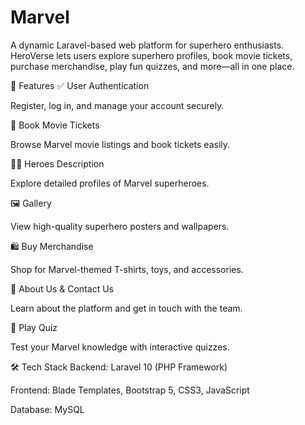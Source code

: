 # Marvel
A dynamic Laravel-based web platform for superhero enthusiasts. HeroVerse lets users explore superhero profiles, book movie tickets, purchase merchandise, play fun quizzes, and more—all in one place.

🚀 Features
✅ User Authentication

Register, log in, and manage your account securely.

🎫 Book Movie Tickets

Browse Marvel movie listings and book tickets easily.

🦸‍♂️ Heroes Description

Explore detailed profiles of Marvel superheroes.

🖼 Gallery

View high-quality superhero posters and wallpapers.

🛍 Buy Merchandise

Shop for Marvel-themed T-shirts, toys, and accessories.

📝 About Us & Contact Us

Learn about the platform and get in touch with the team.

🧠 Play Quiz

Test your Marvel knowledge with interactive quizzes.

🛠️ Tech Stack
Backend: Laravel 10 (PHP Framework)

Frontend: Blade Templates, Bootstrap 5, CSS3, JavaScript

Database: MySQL

